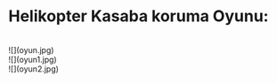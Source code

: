<h1><b>Helikopter Kasaba koruma Oyunu:</b></h1><br>
![](oyun.jpg)<br>
![](oyun1.jpg)<br>
![](oyun2.jpg)<br>

